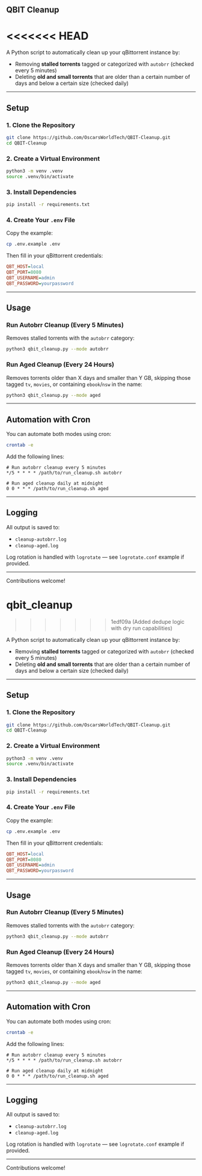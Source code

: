 ## QBIT Cleanup
<<<<<<< HEAD
=======

A Python script to automatically clean up your qBittorrent instance by:

* Removing **stalled torrents** tagged or categorized with `autobrr` (checked every 5 minutes)
* Deleting **old and small torrents** that are older than a certain number of days and below a certain size (checked daily)

---

## Setup

### 1. Clone the Repository

```bash
git clone https://github.com/OscarsWorldTech/QBIT-Cleanup.git
cd QBIT-Cleanup
```

### 2. Create a Virtual Environment

```bash
python3 -m venv .venv
source .venv/bin/activate
```

### 3. Install Dependencies

```bash
pip install -r requirements.txt
```

### 4. Create Your `.env` File

Copy the example:

```bash
cp .env.example .env
```

Then fill in your qBittorrent credentials:

```ini
QBT_HOST=local
QBT_PORT=8080
QBT_USERNAME=admin
QBT_PASSWORD=yourpassword
```

---

## Usage

### Run Autobrr Cleanup (Every 5 Minutes)

Removes stalled torrents with the `autobrr` category:

```bash
python3 qbit_cleanup.py --mode autobrr
```

### Run Aged Cleanup (Every 24 Hours)

Removes torrents older than X days and smaller than Y GB, skipping those tagged `tv`, `movies`, or containing `ebook`/`nsw` in the name:

```bash
python3 qbit_cleanup.py --mode aged
```

---

## Automation with Cron

You can automate both modes using cron:

```bash
crontab -e
```

Add the following lines:

```cron
# Run autobrr cleanup every 5 minutes
*/5 * * * * /path/to/run_cleanup.sh autobrr

# Run aged cleanup daily at midnight
0 0 * * * /path/to/run_cleanup.sh aged
```

---

## Logging

All output is saved to:

* `cleanup-autobrr.log`
* `cleanup-aged.log`

Log rotation is handled with `logrotate` — see `logrotate.conf` example if provided.

---

Contributions welcome!
# qbit_cleanup
>>>>>>> 1edf09a (Added dedupe logic with dry run capabilities)

A Python script to automatically clean up your qBittorrent instance by:

* Removing **stalled torrents** tagged or categorized with `autobrr` (checked every 5 minutes)
* Deleting **old and small torrents** that are older than a certain number of days and below a certain size (checked daily)

---

## Setup

### 1. Clone the Repository

```bash
git clone https://github.com/OscarsWorldTech/QBIT-Cleanup.git
cd QBIT-Cleanup
```

### 2. Create a Virtual Environment

```bash
python3 -m venv .venv
source .venv/bin/activate
```

### 3. Install Dependencies

```bash
pip install -r requirements.txt
```

### 4. Create Your `.env` File

Copy the example:

```bash
cp .env.example .env
```

Then fill in your qBittorrent credentials:

```ini
QBT_HOST=local
QBT_PORT=8080
QBT_USERNAME=admin
QBT_PASSWORD=yourpassword
```

---

## Usage

### Run Autobrr Cleanup (Every 5 Minutes)

Removes stalled torrents with the `autobrr` category:

```bash
python3 qbit_cleanup.py --mode autobrr
```

### Run Aged Cleanup (Every 24 Hours)

Removes torrents older than X days and smaller than Y GB, skipping those tagged `tv`, `movies`, or containing `ebook`/`nsw` in the name:

```bash
python3 qbit_cleanup.py --mode aged
```

---

## Automation with Cron

You can automate both modes using cron:

```bash
crontab -e
```

Add the following lines:

```cron
# Run autobrr cleanup every 5 minutes
*/5 * * * * /path/to/run_cleanup.sh autobrr

# Run aged cleanup daily at midnight
0 0 * * * /path/to/run_cleanup.sh aged
```

---

## Logging

All output is saved to:

* `cleanup-autobrr.log`
* `cleanup-aged.log`

Log rotation is handled with `logrotate` — see `logrotate.conf` example if provided.

---

Contributions welcome!
